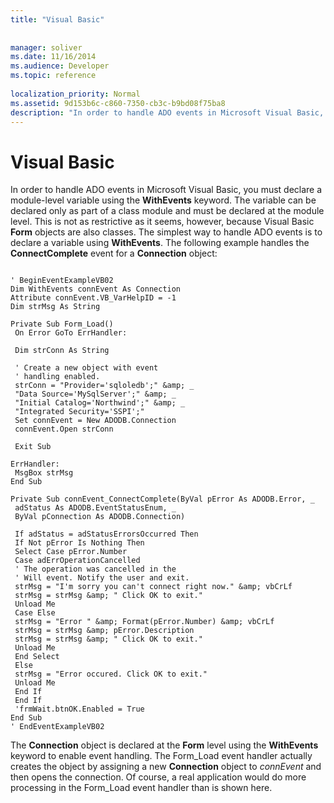 ```yaml
---
title: "Visual Basic"
 
 
manager: soliver
ms.date: 11/16/2014
ms.audience: Developer
ms.topic: reference
  
localization_priority: Normal
ms.assetid: 9d153b6c-c860-7350-cb3c-b9bd08f75ba8
description: "In order to handle ADO events in Microsoft Visual Basic, you must declare a module-level variable using the WithEvents keyword. The variable can be declared only as part of a class module and must be declared at the module level. This is not as restrictive as it seems, however, because Visual Basic Form objects are also classes. The simplest way to handle ADO events is to declare a variable using WithEvents . The following example handles the ConnectComplete event for a Connection object:"
---
```


# Visual Basic

In order to handle ADO events in Microsoft Visual Basic, you must declare a module-level variable using the **WithEvents** keyword. The variable can be declared only as part of a class module and must be declared at the module level. This is not as restrictive as it seems, however, because Visual Basic **Form** objects are also classes. The simplest way to handle ADO events is to declare a variable using **WithEvents**. The following example handles the **ConnectComplete** event for a **Connection** object: 
  
```
 
' BeginEventExampleVB02 
Dim WithEvents connEvent As Connection 
Attribute connEvent.VB_VarHelpID = -1 
Dim strMsg As String 
 
Private Sub Form_Load() 
 On Error GoTo ErrHandler: 
 
 Dim strConn As String 
 
 ' Create a new object with event 
 ' handling enabled. 
 strConn = "Provider='sqloledb';" &amp; _ 
 "Data Source='MySqlServer';" &amp; _ 
 "Initial Catalog='Northwind';" &amp; _ 
 "Integrated Security='SSPI';" 
 Set connEvent = New ADODB.Connection 
 connEvent.Open strConn 
 
 Exit Sub 
 
ErrHandler: 
 MsgBox strMsg 
End Sub 
 
Private Sub connEvent_ConnectComplete(ByVal pError As ADODB.Error, _ 
 adStatus As ADODB.EventStatusEnum, _ 
 ByVal pConnection As ADODB.Connection) 
 
 If adStatus = adStatusErrorsOccurred Then 
 If Not pError Is Nothing Then 
 Select Case pError.Number 
 Case adErrOperationCancelled 
 ' The operation was cancelled in the 
 ' Will event. Notify the user and exit. 
 strMsg = "I'm sorry you can't connect right now." &amp; vbCrLf 
 strMsg = strMsg &amp; " Click OK to exit." 
 Unload Me 
 Case Else 
 strMsg = "Error " &amp; Format(pError.Number) &amp; vbCrLf 
 strMsg = strMsg &amp; pError.Description 
 strMsg = strMsg &amp; " Click OK to exit." 
 Unload Me 
 End Select 
 Else 
 strMsg = "Error occured. Click OK to exit." 
 Unload Me 
 End If 
 End If 
 'frmWait.btnOK.Enabled = True 
End Sub 
' EndEventExampleVB02 

```

The **Connection** object is declared at the **Form** level using the **WithEvents** keyword to enable event handling. The Form_Load event handler actually creates the object by assigning a new **Connection** object to  *connEvent*  and then opens the connection. Of course, a real application would do more processing in the Form_Load event handler than is shown here. 
  

